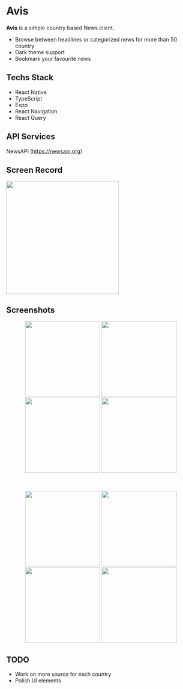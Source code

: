 # Avis

<strong>Avis</strong> is a simple country based News client.

- Browse between headlines or categorized news for more than 50 country
- Dark theme support
- Bookmark your favourite news

## Techs Stack

- React Native
- TypeScript
- Expo
- React Navigation
- React Query

## API Services

NewsAPI (https://newsapi.org)

## Screen Record

<img src="https://user-images.githubusercontent.com/123827714/216619995-1ddc1b28-8f52-4fd3-b4fa-b1a63c747205.gif" width="300">

## Screenshots

<p align="center">
  <img src="https://user-images.githubusercontent.com/123827714/216626178-9293f75f-0828-400b-9258-6bd7d01412db.png" width="200">
  <img src="https://user-images.githubusercontent.com/123827714/216626184-3c75e2a9-5f61-43ca-b360-348f147b1090.png" width="200">
  <img src="https://user-images.githubusercontent.com/123827714/216626190-37e6a7c6-1260-41c5-87f9-a0a3e0a9febc.png" width="200">
  <img src="https://user-images.githubusercontent.com/123827714/216626197-b76f5c11-624a-47fd-9e6b-bd9db47bda85.png" width="200">
  
</p>
<br>

<p align="center">
  <img src="https://user-images.githubusercontent.com/123827714/216626200-82b4f159-c89b-4b8f-8ba4-7d62abffe1c0.png" width="200">
  <img src="https://user-images.githubusercontent.com/123827714/216626202-1fea8a6f-76da-411b-b15c-38a6ca94d7a1.png" width="200">
  <img src="https://user-images.githubusercontent.com/123827714/216626211-2feb9461-72d8-4038-88bf-28eddec4016e.png" width="200">
  <img src="https://user-images.githubusercontent.com/123827714/216626212-46b7846e-1cb6-4acf-bca0-a46648741275.png" width="200">
</p>

## TODO

- Work on more source for each country
- Polish UI elements
